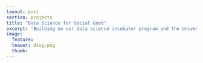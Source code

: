 ```yaml
---
layout: post
section: projects
title: "Data Science for Social Good"
excerpt: "Building on our data science incubator program and the University of Chicago's Data Science for Social Good program, we ran an interdisciplinary summer program for students to focus on data science challenges in urban and social science."
image:
  feature:
  teaser: dssg.png
  thumb:
---
```



